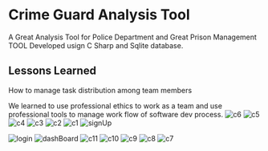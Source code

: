 
# Crime Guard Analysis Tool

A Great Analysis Tool for Police Department and Great Prison Management TOOL Developed usign C Sharp and Sqlite database.


## Lessons Learned

How to manage task distribution among team members

We learned to use professional ethics to work as a team and use  professional tools to manage work flow of software dev process.
![c6](https://github.com/umairimran/crimeGuardFinal/assets/66002305/1bb4bbb8-111e-4762-9ea4-58c41323fbb7)
![c5](https://github.com/umairimran/crimeGuardFinal/assets/66002305/9ec9d9a5-1e9a-4c76-b4a1-bac9dd5f4856)
![c4](https://github.com/umairimran/crimeGuardFinal/assets/66002305/de2802b4-0daa-4338-a233-84a008cda3e1)
![c3](https://github.com/umairimran/crimeGuardFinal/assets/66002305/b773394c-ed33-4c97-9ea1-935fd4d0c369)
![c2](https://github.com/umairimran/crimeGuardFinal/assets/66002305/4beeb733-24d3-4b50-845b-670f5b78dc29)
![c1](https://github.com/umairimran/crimeGuardFinal/assets/66002305/91796a6f-5dd6-4bcd-bc98-ac34d57cde88)
![signUp](https://github.com/umairimran/crimeGuardFinal/assets/66002305/c866a7df-0996-4f5e-add8-06b9109ed3c8)

![login](https://github.com/umairimran/crimeGuardFinal/assets/66002305/455375e7-22e1-4f6a-95d1-cfb15723bccc)
![dashBoard](https://github.com/umairimran/crimeGuardFinal/assets/66002305/faa831df-690c-4391-bd87-b95619921b83)
![c11](https://github.com/umairimran/crimeGuardFinal/assets/66002305/aa59e545-135f-4885-a2bc-0abd19236a2f)
![c10](https://github.com/umairimran/crimeGuardFinal/assets/66002305/ade9265c-06a5-48fb-b667-68cfc22d4a18)
![c9](https://github.com/umairimran/crimeGuardFinal/assets/66002305/5e5475cc-4578-414c-ac39-ab5a84de8918)
![c8](https://github.com/umairimran/crimeGuardFinal/assets/66002305/531a0f53-50a9-4502-ac49-15aec2301ae8)
![c7](https://github.com/umairimran/crimeGuardFinal/assets/66002305/76f1b7a7-0f7d-4e6a-a366-1a8ad994adb4)


